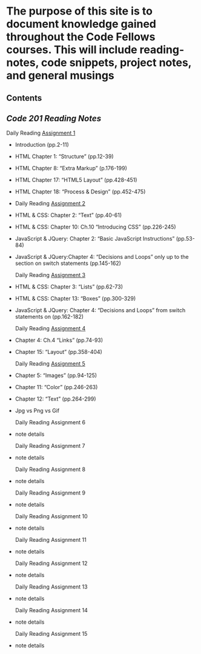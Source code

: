 
<!--layout: page
title: "Reading Notes"
permalink: /reading-notes/
-->

# The purpose of this site is to document knowledge gained throughout the Code Fellows courses. This will include reading-notes, code snippets, project notes, and general musings

## Contents
  
## ***Code 201 Reading Notes***
  
  Daily Reading [Assignment 1](reading-notes/class-01.md)
  
* Introduction (pp.2-11)
* HTML Chapter 1: “Structure” (pp.12-39)
* HTML Chapter 8: “Extra Markup” (p.176-199)
* HTML Chapter 17: “HTML5 Layout” (pp.428-451)
* HTML Chapter 18: “Process & Design” (pp.452-475)
  
* Daily Reading [Assignment 2](reading-notes/class-02.md)
  
* HTML & CSS: Chapter 2: “Text” (pp.40-61)
* HTML & CSS: Chapter 10: Ch.10 “Introducing CSS” (pp.226-245)
* JavaScript & JQuery: Chapter 2: “Basic JavaScript Instructions” (pp.53-84)
* JavaScript & JQuery:Chapter 4: “Decisions and Loops” only up to the section on switch statements (pp.145-162)

   Daily Reading [Assignment 3](reading-notes/class-03.md)
  
* HTML & CSS: Chapter 3: “Lists” (pp.62-73)
* HTML & CSS: Chapter 13: “Boxes” (pp.300-329)
* JavaScript & JQuery: Chapter 4: “Decisions and Loops” from switch statements on (pp.162-182)

    Daily Reading [Assignment 4](reading-notes/class-04.md)

* Chapter 4: Ch.4 “Links” (pp.74-93)
* Chapter 15: “Layout” (pp.358-404)

   Daily Reading [Assignment 5](reading-notes/class-05.md)

* Chapter 5: “Images” (pp.94-125)
* Chapter 11: “Color” (pp.246-263)
* Chapter 12: “Text” (pp.264-299)
* Jpg vs Png vs Gif

   Daily Reading Assignment 6

* note details

   Daily Reading Assignment 7

* note details

   Daily Reading Assignment 8

* note details

   Daily Reading Assignment 9

* note details

   Daily Reading Assignment 10

* note details

   Daily Reading Assignment 11

* note details

   Daily Reading Assignment 12

* note details

   Daily Reading Assignment 13

* note details

   Daily Reading Assignment 14

* note details

   Daily Reading Assignment 15

* note details
